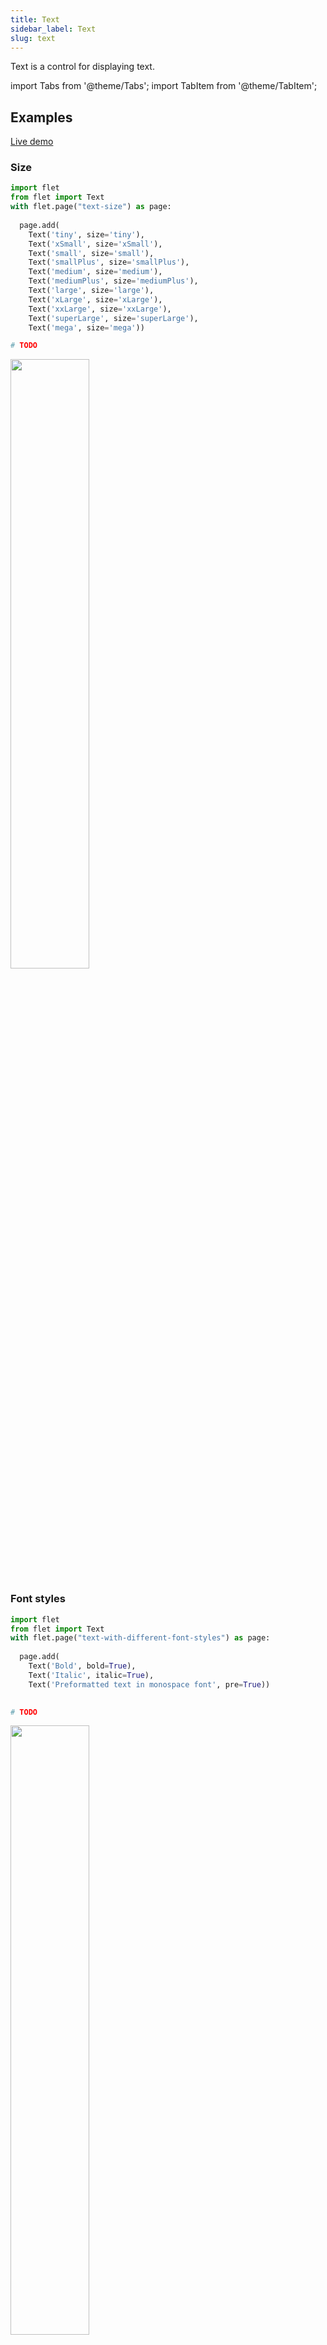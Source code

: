 ```yaml
---
title: Text
sidebar_label: Text
slug: text
---
```


Text is a control for displaying text.

import Tabs from '@theme/Tabs';
import TabItem from '@theme/TabItem';

## Examples

[Live demo](https://python-text-example.pgletio.repl.co)

### Size

<Tabs groupId="language">
  <TabItem value="python" label="Python" default>

```python
import flet
from flet import Text
with flet.page("text-size") as page:
  
  page.add(
    Text('tiny', size='tiny'),
    Text('xSmall', size='xSmall'),
    Text('small', size='small'),
    Text('smallPlus', size='smallPlus'),
    Text('medium', size='medium'),
    Text('mediumPlus', size='mediumPlus'),
    Text('large', size='large'),
    Text('xLarge', size='xLarge'),
    Text('xxLarge', size='xxLarge'),
    Text('superLarge', size='superLarge'),
    Text('mega', size='mega'))
```
  </TabItem>
  <TabItem value="powershell" label="PowerShell">

```powershell
# TODO
```

  </TabItem>
</Tabs>

<img src="/img/docs/controls/text/text-size.png" width="50%" />

### Font styles

<Tabs groupId="language">
  <TabItem value="python" label="Python" default>

```python
import flet
from flet import Text
with flet.page("text-with-different-font-styles") as page:
  
  page.add(
    Text('Bold', bold=True),
    Text('Italic', italic=True),
    Text('Preformatted text in monospace font', pre=True))
  
```
  </TabItem>
  <TabItem value="powershell" label="PowerShell">

```powershell
# TODO
```

  </TabItem>
</Tabs>

<img src="/img/docs/controls/text/text-font-styles.png" width="50%" />

### Horizontal and vertical alignments

<Tabs groupId="language">
  <TabItem value="python" label="Python" default>

```python
import flet
from flet import Text, Stack
with flet.page("text-alignments") as page:
  
  page.add(
    Stack(horizontal=True, controls=[
            Text('left top', align='left', vertical_align='top', width=100, height=100, bgcolor='salmon', color='white', padding=5),
            Text('center top', align='center', vertical_align='top', width=100, height=100, bgcolor='salmon', color='white', padding=5, size='large', border='1px solid #555'),
            Text('right top', align='right', vertical_align='top', width=100, height=100, bgcolor='salmon', color='white', padding=5, border='2px solid #555')
        ]),
        Stack(horizontal=True, controls=[
            Text('left center', align='left', vertical_align='center', width=100, height=100, bgcolor='PaleGoldenrod', padding=5),
            Text('center center', align='center', vertical_align='center', width=100, height=100, bgcolor='PaleGoldenrod', padding=5, size='large', border='1px solid #555'),
            Text('right center', align='right', vertical_align='center', width=100, height=100, bgcolor='PaleGoldenrod', padding=5, border='2px solid #555')
        ]),
        Stack(horizontal=True, controls=[
            Text('left bottom', align='left', vertical_align='bottom', width=100, height=100, bgcolor='PaleGreen', padding=5),
            Text('center bottom', align='center', vertical_align='bottom', width=100, height=100, bgcolor='PaleGreen', padding=5, size='large', border='1px solid #555'),
            Text('right bottom', align='right', vertical_align='bottom', width=100, height=100, bgcolor='PaleGreen', padding=5, border='2px solid #555')
        ]))
  
```
  </TabItem>
  <TabItem value="powershell" label="PowerShell">

```powershell
# TODO
```

  </TabItem>
</Tabs>

<img src="/img/docs/controls/text/text-alignments.png" width="50%" />

### Border with rounded corners

<Tabs groupId="language">
  <TabItem value="python" label="Python" default>

```python
import flet
from flet import Text, Stack
with flet.page("text-rounded-corners") as page:
  
  page.add(Stack(horizontal=True, controls=[
    Text('Border radius 10% of width/height', align='center', vertical_align='center', width=100, height=100, border_radius=10, bgcolor='salmon'),
    Text('Border radius 25% of width/height', align='center', vertical_align='center', width=100, height=100, border_radius=25, bgcolor='PaleGoldenrod', border='1px solid #555'),
    Text('Border radius 50% of width/height', align='center', vertical_align='center', width=100, height=100, border_radius=50, bgcolor='PaleGreen', border='2px solid #555')
    ])
  )
```
  </TabItem>
  <TabItem value="powershell" label="PowerShell">

```powershell
# TODO
```

  </TabItem>
</Tabs>

<img src="/img/docs/controls/text/text-rounded-corners.png" width="50%" />

### Markdown

<Tabs groupId="language">
  <TabItem value="python" label="Python" default>

````python
import flet
from flet import Text
with flet.page("text-markdown") as page:
  
  page.add(Text('''
# Heading1

## Autolink literals

www.example.com, https://example.com, and contact@example.com.

## Strikethrough

~one~ or ~~two~~ tildes.

### Code sample

```
import flet
page = page.page()
```

## Table

| a | b  |  c |  d  |
| - | :- | -: | :-: |

        ''', markdown=True))
````
  </TabItem>
  <TabItem value="powershell" label="PowerShell">

```powershell
# TODO
```

  </TabItem>
</Tabs>

<img src="/img/docs/controls/text/text-markdown.png" width="50%" />

## Properties

| Name      | Type    | Default | Description |
| --------- | ------- | ------- | ----------- |
| `value`   | string  |         | The text displayed. |
| `markdown` | bool  | `false` | Treat `value` as [markdown](https://remarkjs.github.io/react-markdown/). [GitHub Flavored Markdown](https://github.github.com/gfm/) is supported. |
| `align`   | string  | `left`  | `left`, `center`, `right`, `justify`  |
| `verticalAlign`   | string  |   | `top`, `center`, `bottom`  |
| `size`    | string  |         | `tiny`, `xSmall`, `small`, `smallPlus`, `medium`, `mediumPlus`, `large`, `xLarge`, `xxLarge`, `superLarge`, `mega`  |
| `bold`    | bool    | `false` | Whether font weight is bold. |
| `italic`  | bool    | `false` | Whether font style is italic. |
| `pre`     | bool    | `false` | Preformatted text in monospace font. |
| `nowrap`  | bool    | `false` | Whether the text is not wrapped. |
| `block`   | bool    | `false` | Whether the text is displayed as a block element. |
| `color`   | string  |         | Font color. |
| `bgcolor` | string  |         | Text background color. |
| `borderWidth`  | string   |          | Border width in pixels around control, e.g. `1`. Multiple values separated with spaces can be provided to set border width for each of the sides: `top right bottom left`, e.g. `2 0 2 0`. |
| `borderColor`  | string   |          | Border color around control. Multiple values separated with spaces can be provided to set border color for each of the sides: `top right bottom left`, e.g. `yellow green blue gray`. |
| `borderStyle`  | string   |          | Border style around control: `none` (default), `dotted`, `dashed`, `solid`, `double`, `groove`, `ridge`, `inset`, `outset`. Multiple values separated with spaces can be provided to set border style for each of the sides: `top right bottom left`, e.g. `solid none none none`. |
| `borderRadius` | string   |          | Border radius in pixels around control, e.g. `5`. Multiple values separated with spaces can be provided to set border style for each of the sides: `top right bottom left`, e.g. `10 10 0 0`. |
